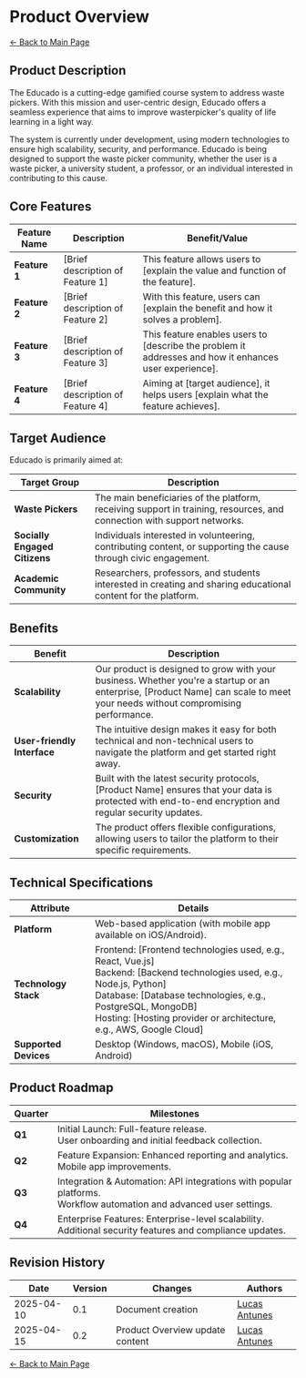 # Product Overview

[← Back to Main Page](../../index.md)

## Product Description

The Educado is a cutting-edge gamified course system to address waste pickers. With this mission and user-centric design, Educado offers a seamless experience that aims to improve wasterpicker's quality of life learning in a light way.

The system is currently under development, using modern technologies to ensure high scalability, security, and performance. Educado is being designed to support the waste picker community, whether the user is a waste picker, a university student, a professor, or an individual interested in contributing to this cause.

## Core Features

| Feature Name  | Description                      | Benefit/Value                                                                                          |
|---------------|----------------------------------|--------------------------------------------------------------------------------------------------------|
| **Feature 1** | [Brief description of Feature 1] | This feature allows users to [explain the value and function of the feature].                          |
| **Feature 2** | [Brief description of Feature 2] | With this feature, users can [explain the benefit and how it solves a problem].                        |
| **Feature 3** | [Brief description of Feature 3] | This feature enables users to [describe the problem it addresses and how it enhances user experience]. |
| **Feature 4** | [Brief description of Feature 4] | Aiming at [target audience], it helps users [explain what the feature achieves].                       |

## Target Audience

Educado is primarily aimed at:

| Target Group                  | Description                                                                                                             |
|-------------------------------|-------------------------------------------------------------------------------------------------------------------------|
| **Waste Pickers**             | The main beneficiaries of the platform, receiving support in training, resources, and connection with support networks. |
| **Socially Engaged Citizens** | Individuals interested in volunteering, contributing content, or supporting the cause through civic engagement.         |
| **Academic Community**        | Researchers, professors, and students interested in creating and sharing educational content for the platform.          |

## Benefits

| Benefit                     | Description                                                                                                                                                                  |
|-----------------------------|------------------------------------------------------------------------------------------------------------------------------------------------------------------------------|
| **Scalability**             | Our product is designed to grow with your business. Whether you're a startup or an enterprise, [Product Name] can scale to meet your needs without compromising performance. |
| **User-friendly Interface** | The intuitive design makes it easy for both technical and non-technical users to navigate the platform and get started right away.                                           |
| **Security**                | Built with the latest security protocols, [Product Name] ensures that your data is protected with end-to-end encryption and regular security updates.                        |
| **Customization**           | The product offers flexible configurations, allowing users to tailor the platform to their specific requirements.                                                            |

## Technical Specifications

| Attribute             | Details                                                                                                                                                                                                                                                                       |
|-----------------------|-------------------------------------------------------------------------------------------------------------------------------------------------------------------------------------------------------------------------------------------------------------------------------|
| **Platform**          | Web-based application (with mobile app available on iOS/Android).                                                                                                                                                                                                             |
| **Technology Stack**  | Frontend: [Frontend technologies used, e.g., React, Vue.js]<br> Backend: [Backend technologies used, e.g., Node.js, Python] <br> Database: [Database technologies, e.g., PostgreSQL, MongoDB] <br> Hosting: [Hosting provider or architecture, e.g., AWS, Google Cloud] |
| **Supported Devices** | Desktop (Windows, macOS), Mobile (iOS, Android)                                                                                                                                                                                                                               |

## Product Roadmap

| Quarter | Milestones                                                                                                               |
|---------|--------------------------------------------------------------------------------------------------------------------------|
| **Q1**  | Initial Launch: Full-feature release.<br> User onboarding and initial feedback collection.                             |
| **Q2**  | Feature Expansion: Enhanced reporting and analytics.<br> Mobile app improvements.                                      |
| **Q3**  | Integration & Automation: API integrations with popular platforms.<br> Workflow automation and advanced user settings. |
| **Q4**  | Enterprise Features: Enterprise-level scalability.<br> Additional security features and compliance updates.            |

## Revision History

| Date       | Version | Changes                         | Authors                                            |
|------------|---------|---------------------------------|----------------------------------------------------|
| 2025-04-10 | 0.1     | Document creation               | [Lucas Antunes](https://github.com/LucasGSAntunes) |
| 2025-04-15 | 0.2     | Product Overview update content | [Lucas Antunes](https://github.com/LucasGSAntunes) |

[← Back to Main Page](../../index.md)
